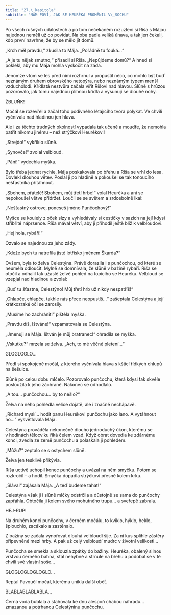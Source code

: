 ```yaml
---
title: "27.\_kapitola"
subtitle: "NÁM POVÍ, JAK SE HEURÉKA PROMĚNIL V\_SOCHU"
---
```


Po všech rušných událostech a po tom nečekaném rozuzlení si Ríša s Májou najednou neměli už co povídat. Na oba padla veliká únava, a tak jen čekali, kdo první navrhne, že by se mělo jít domů.

„Krch měl pravdu,“ zkusila to Mája. „Pořádně tu fouká…“

„A je tu nějak smutno,“ přisadil si Ríša. „Nepůjdeme domů?“ A hned si poklekl, aby mu Mája mohla vyskočit na záda.

Jenomže vtom se les před nimi rozhrnul a propustil něco, co mohlo být buď neznámým druhem obrovského netopýra, nebo neznámým typem menší vzducholodi. Křídlatá nestvůra začala vířit Ríšovi nad hlavou. Slůně s hrůzou pozorovalo, jak tomu najednou plihnou křídla a vysunují se dlouhé nohy.

ŽBLUŇK!

Močál se rozevřel a začal toho podivného létajícího tvora polykat. Ve chvíli vyčnívala nad hladinou jen hlava.

Ale i za těchto trudných okolností vypadala tak učeně a moudře, že nemohla patřit nikomu jinému – než strýčkovi Heurékovi!

„Strejdo!“ vykřiklo slůně.

„Synovče!“ zvolal velbloud.

„Páni!“ vydechla myška.

Bylo třeba jednat rychle. Mája poskakovala po břehu a Ríša se vrhl do lesa. Dovlekl dlouhou větev. Poslal ji po hladině a pokoušel se tak tonoucího nešťastníka přitáhnout.

„Sbohem, přátelé! Sbohem, můj třetí hrbe!“ volal Heuréka a ani se nepokoušel větve přidržet. Loučil se se světem a srdcebolně lkal:

„Nešťastný ostrove, poneseš jméno Punčochový!“

Myšce se koulely z oček slzy a vyhledávaly si cestičky v sazích na její kdysi stříbřité náprsence. Ríša mával větví, aby ji přihodil ještě blíž k velbloudovi.

„Hej hola, rybáři!“

Ozvalo se najednou za jeho zády.

„Kdeže bych tu natrefila jisté lotřisko jménem Škarda?“

Ovšem, byla to želva Celestýna. Právě dorazila i s punčochou, od které se neuměla odloučit. Mylně se domnívala, že slůně v bažině rybaří. Ríša se otočil a odhalil tak užaslé želvě pohled na topícího se Heuréku. Velbloud se vzepjal nad hladinou a zvolal:

„Buď tu šťastna, Celestýno! Můj třetí hrb už nikdy nespatříš!“

„Chlapče, chlapče, takhle nás přece neopustíš…“ zašeptala Celes­týna a její krátkozraké oči se zarosily.

„Musíme ho zachránit!“ pištěla myška.

„Pravdu díš, Ištváne!“ vzpamatovala se Celestýna.

„Jmenuji se Mája. Ištván je můj bratranec!“ ohradila se myška.

„Vskutku?“ mrzela se želva. „Ach, to mé věčné pletení…“

GLOGLOGLO…

Předl si spokojeně močál, z kterého vyčnívala hlava s kšticí řídkých chlupů na šešulce.

Slůně po celou dobu mlčelo. Pozorovalo punčochu, která kdysi tak skvěle posloužila k jeho záchraně. Nakonec se odhodlalo.

„A tou… punčochou… by to nešlo?“

Želva na něho pohlédla velice dojatě, ale i značně nechápavě.

„Richard myslí… hodit panu Heurékovi punčochu jako lano. A vytáhnout ho…“ vysvětlovala Mája.

Celestýna prováděla nekonečně dlouho jednoduchý úkon, kterému se v hodinách tělocviku říká čelem vzad. Když obrat dovedla ke zdárnému konci, zvedla ze země punčochu a polaskala ji pohledem.

„Můžu?“ zeptalo se s ostychem slůně.

Želva jen tesklivě přikývla.

Ríša uctivě uchopil konec punčochy a uvázal na něm smyčku. Potom se rozkročil – a hodil. Smyčka dopadla strýčkovi přesně kolem krku.

„Sláva!“ zajásala Mája. „A teď budeme tahat!“

Celestýna však ji i slůně mlčky odstrčila a důstojně se sama do punčochy zapřáhla. Obtočila ji kolem svého mohutného trupu… a sveřepě zabrala.

HEJ-RUP!

Na druhém konci punčochy, v černém močálu, to kviklo, hýklo, heklo, šplouchlo, zacákalo a zasténalo.

Z bažiny se začala vynořovat dlouhá velbloudí šíje. Za ní kus splih­lé zástěry připevněné mezi hrby. A pak už celý velbloudí mudrc v životní velikosti…

Punčocha se smekla a sklouzla zpátky do bažiny. Heuréka, obalený silnou vrstvou černého bahna, stál nehybně a strnule na břehu a podobal se v té chvíli své vlastní soše…

GLOGLOGLOGLOGLO…

Reptal Pavoučí močál, kterému unikla další oběť.

BLABLABLABLABLA…

Černá voda bublala a stahovala ke dnu alespoň chabou náhradu… zmazanou a potrhanou Celestýninu punčochu.
